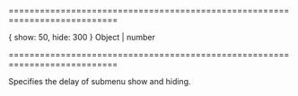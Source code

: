 <!--**
/*-------------------------------------------
    Auto-generated file. Do not modify.
-------------------------------------------

**-->
===========================================================================
<!--default-->{ show: 50, hide: 300 }<!--/default-->
<!--type-->Object | number<!--/type-->
===========================================================================

<!--shortDescription-->
Specifies the delay of submenu show and hiding.
<!--/shortDescription-->

<!--fullDescription-->

<!--/fullDescription-->